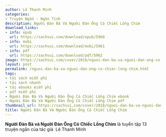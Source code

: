 ```yaml
---
author: Lê Thanh Minh
categories:
- Truyện Ngắn - Ngôn Tình
description: Người Đàn Bà Và Người Đàn Ông Có Chiếc Lồng Chim
download_links:
- info: epub
  url: https://sachvui.com/download/epub/5960
- info: mobi
  url: https://sachvui.com/download/mobi/5961
- info: pdf
  url: https://sachvui.com/download/pdf/5962
image: https://sachvui.com/cover/2018/nguoi-dan-ba-va-nguoi-dan-ong-co-chiec-long-chim.jpg
layout: post
permalink: /nguoi-dan-ba-va-nguoi-dan-ong-co-chiec-long-chim.html
tags:
- tải sách miễn phí
- tải sách nhanh
- tải ebooks miễn phí
- pdf miễn phí
- Người Đàn Bà Và Người Đàn Ông Có Chiếc Lồng Chim ebook
- Người Đàn Bà Và Người Đàn Ông Có Chiếc Lồng Chim pdf
thumbnail_url: https://sachvui.com/cover/2018/nguoi-dan-ba-va-nguoi-dan-ong-co-chiec-long-chim.jpg
title: Người Đàn Bà Và Người Đàn Ông Có Chiếc Lồng Chim
---
```


 <div class="item-desc text-justify"> <p><strong>Người Đàn Bà và Người Đàn Ông Có Chiếc Lồng Chim</strong> là tuyển tập 13 truyện ngắn của tác giả  Lê Thanh Minh</p><p> </p> </div>